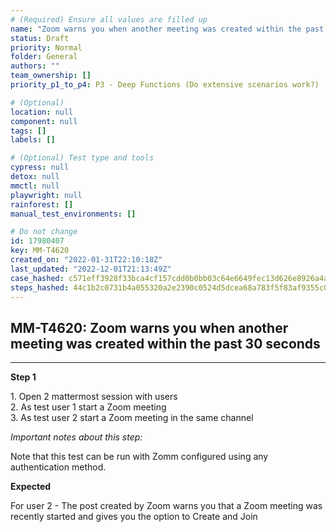 ```yaml
---
# (Required) Ensure all values are filled up
name: "Zoom warns you when another meeting was created within the past 30 seconds"
status: Draft
priority: Normal
folder: General
authors: ""
team_ownership: []
priority_p1_to_p4: P3 - Deep Functions (Do extensive scenarios work?)

# (Optional)
location: null
component: null
tags: []
labels: []

# (Optional) Test type and tools
cypress: null
detox: null
mmctl: null
playwright: null
rainforest: []
manual_test_environments: []

# Do not change
id: 17980407
key: MM-T4620
created_on: "2022-01-31T22:10:18Z"
last_updated: "2022-12-01T21:13:49Z"
case_hashed: c571eff3928f33bca4cf157cdd0b0bb03c64e6649fec13d626e8926a4a16cdf9e76f0685109bbe9870022657d41d339c
steps_hashed: 44c1b2c0731b4a055320a2e2390c0524d5dcea68a783f5f83af9355c065bcd1551c16207c412f89b0b550feda42fd09c
---
```


<!-- (Auto-generated) Based on frontmatter's "key" and "name" -->

## MM-T4620: Zoom warns you when another meeting was created within the past 30 seconds

---

**Step 1**

1\. Open 2 mattermost session with users\
2\. As test user 1 start a Zoom meeting\
3\. As test user 2 start a Zoom meeting in the same channel

_Important notes about this step:_

Note that this test can be run with Zomm configured using any authentication method.

**Expected**

For user 2 - The post created by Zoom warns you that a Zoom meeting was recently started and gives you the option to Create and Join
